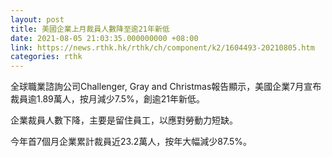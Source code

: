 ```yaml
---
layout: post
title: 美國企業上月裁員人數降至逾21年新低
date: 2021-08-05 21:03:35.000000000 +08:00
link: https://news.rthk.hk/rthk/ch/component/k2/1604493-20210805.htm
categories: rthk
---
```


全球職業諮詢公司Challenger, Gray and Christmas報告顯示，美國企業7月宣布裁員逾1.89萬人，按月減少7.5%，創逾21年新低。

企業裁員人數下降，主要是留住員工，以應對勞動力短缺。

今年首7個月企業累計裁員近23.2萬人，按年大幅減少87.5%。
